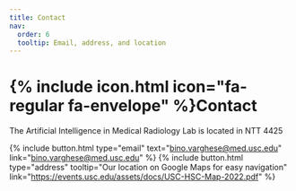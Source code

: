 ```yaml
---
title: Contact
nav:
  order: 6
  tooltip: Email, address, and location
---
```


# {% include icon.html icon="fa-regular fa-envelope" %}Contact

The Artificial Intelligence in Medical Radiology Lab is located in NTT 4425


{%
  include button.html
  type="email"
  text="bino.varghese@med.usc.edu"
  link="bino.varghese@med.usc.edu"
%}
{%
  include button.html
  type="address"
  tooltip="Our location on Google Maps for easy navigation"
  link="https://events.usc.edu/assets/docs/USC-HSC-Map-2022.pdf"
%}

